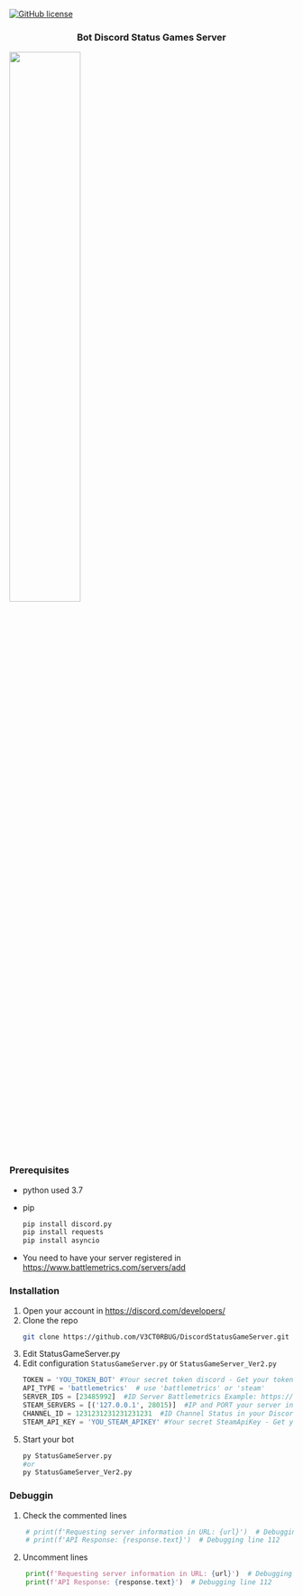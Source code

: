 [![GitHub license](https://img.shields.io/badge/license-Apache-blue.svg)](
https://github.com/V3CT0RBUG/DiscordStatusGameServerBattlemetrics/blob/master/LICENSE)

<h3 align="center">Bot Discord Status Games Server</h3>
<img src="https://i.imgur.com/d2xe7YO.png" align="center" width="50%" height="50%">

### Prerequisites

* python used 3.7

* pip
  ```sh
  pip install discord.py
  pip install requests
  pip install asyncio
  ```
* You need to have your server registered in https://www.battlemetrics.com/servers/add

### Installation
1. Open your account in https://discord.com/developers/
2. Clone the repo
   ```sh
   git clone https://github.com/V3CT0RBUG/DiscordStatusGameServer.git
   ``` 
3. Edit StatusGameServer.py 
4. Edit configuration `StatusGameServer.py` or `StatusGameServer_Ver2.py`
   ```python
   TOKEN = 'YOU_TOKEN_BOT' #Your secret token discord - Get your token in https://discord.com/developers/applications/
   API_TYPE = 'battlemetrics'  # use 'battlemetrics' or 'steam'
   SERVER_IDS = [23485992]  #ID Server Battlemetrics Example: https://www.battlemetrics.com/servers/rust/23485992  <--- ID Server , you can add more than 1 id example: [23485992,5873087,7172408]
   STEAM_SERVERS = [('127.0.0.1', 28015)]  #IP and PORT your server in steamgameserverlist
   CHANNEL_ID = 1231231231231231231  #ID Channel Status in your Discord server
   STEAM_API_KEY = 'YOU_STEAM_APIKEY' #Your secret SteamApiKey - Get your api in https://steamcommunity.com/dev/apikey
   ```
5. Start your bot
   ```python
   py StatusGameServer.py
   #or
   py StatusGameServer_Ver2.py
   ```
### Debuggin
1. Check the commented lines
```python
    # print(f'Requesting server information in URL: {url}')  # Debugging line 110
    # print(f'API Response: {response.text}')  # Debugging line 112
   ```
2. Uncomment lines
```python
    print(f'Requesting server information in URL: {url}')  # Debugging line 110
    print(f'API Response: {response.text}')  # Debugging line 112
```
